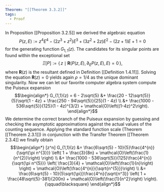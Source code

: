 ```yaml
---
Theorem: "[[Theorem 3.3.2]]"
tags:
  - Proof
---
```


In Proposition [[Proposition 3.2.5]] we derived the algebraic equation
$$
P(z,E) := z^{4}E^{4} - (2z^{3}+z^{2})E^{3} + (3z^{2}+2z)E^{2} - (2z+1)E + 1 = 0
$$
for the generating function $G_{1,1}(z)$. The candidates for its singular points are found within the exceptional set 
$$
\Xi[P] := \{\, z \mid \textbf{R}(P(z,E), \partial_E P(z,E), E) = 0 \,\},
$$
where $\textbf{R}(z)$ is the resultant defined in Definition [[Definition 1.4.11]]. Solving the equation $\textbf{R}(z) = 0$ yields again $\rho = 1/4$ as the unique dominant singularity. Now we can let our favorite computer algebra system compute the Puiseux expansion
$$\begin{align*}
G_{1,1}(z) = 6 - 2\sqrt{5} &+ \frac{20 - 12\sqrt{5}}{5}\sqrt{1 - 4z} + \frac{250 - 94\sqrt{5}}{25}(1 - 4z) \\
&+ \frac{1000 - 536\sqrt{5}}{125}(1 - 4z)^{3/2} + \mathcal{O}\left((1-4z)^2\right).
\end{align*}$$
We determine the correct branch of the Puiseux expansion by guessing and checking the asymptotic approximations against the actual values of the counting sequence.
Applying the standard function scale (Theorem [[Theorem 2.3.1]]) in conjunction with the Transfer Theorem [[Theorem 2.3.4]] we finally obtain
$$\begin{align*}
[z^n] G_{1,1}(z) &= \frac{6\sqrt{5} - 10}{5}\frac{4^{n}}{\sqrt{\pi n^{3}}}
\left(
1 + \frac{3}{8n} + 
\mathcal{O}\left(\frac{1}{n^{2}}\right)
\right) \\
&+
\frac{1000 - 536\sqrt{5}}{125}\frac{4^{n}}{\sqrt{\pi n^{5}}}
\left(
\frac{3}{4} + \mathcal{O}\left(\frac{1}{n}\right)
\right) +
\mathcal{O}\left(\frac{4^{n}}{\sqrt{n^{5}}}\right) \\
&= \frac{6\sqrt{5} - 10}{5\sqrt{\pi}}\frac{4^n}{\sqrt{n^3}}
\left(
1 + \frac{48\sqrt{5}-381}{200n} + \mathcal{O}\left(\frac{1}{n^2}\right)
\right). {\qquad\blacksquare}
\end{align*}$$
